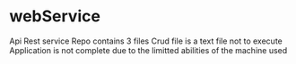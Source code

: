 # webService
Api Rest service 
Repo contains 3 files
Crud file is a text file not to execute
Application is not complete due to the limitted abilities of the machine used
